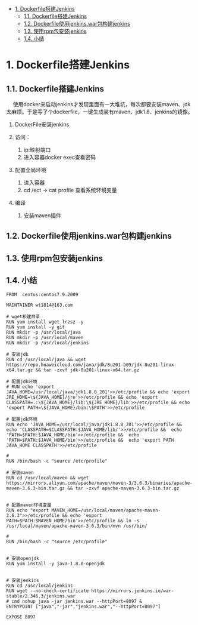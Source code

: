 

<!-- TOC -->

- [1. Dockerfile搭建Jenkins](#1-dockerfile搭建jenkins)
    - [1.1. Dockerfile搭建Jenkins](#11-dockerfile搭建jenkins)
    - [1.2. Dockerfile使用jenkins.war包构建jenkins](#12-dockerfile使用jenkinswar包构建jenkins)
    - [1.3. 使用rpm包安装jenkins](#13-使用rpm包安装jenkins)
    - [1.4. 小结](#14-小结)

<!-- /TOC -->


# 1. Dockerfile搭建Jenkins  

## 1.1. Dockerfile搭建Jenkins
<!-- 
XXX docker使用dockerFile自定义Jenkins
使用docker来启动jenkins才发现里面有一大堆坑，每次都要安装maven、jdk太麻烦。于是写了个dockerfile，一键生成装有maven、jdk1.8、jenkins的镜像。  
https://blog.csdn.net/qq_35031494/article/details/125426380  文档中dockerfile文件maven目录有问题  
按照这份文档配置jdk和maven时， cd /etc -> cat profile 查看系统环境变量
查看数据卷信息 https://blog.csdn.net/m0_64284147/article/details/126571316

docker run -d \
    -p 8888:8080 \
    -p 50000:50000 \
    -v /usr/work/dockerMount/jenkins:/var/jenkins_home \
    -v /etc/localtime:/etc/localtime \
    --restart=always \
    --name=jenkins \
    jenkins/jenkins


启动成功后，无法下载插件
访问时出现无法访问，点击叉号  
1. hudson.model.UpdateCenter.xml文件位于容器内 ./var/jenkins_home/hudson.model.UpdateCenter.xml
2. 或者直接跳过插件下载步骤， admin的密码为首次登录密码

/var/jenkins_home已经挂载到/data/jenkins/
-->


<!-- 
jenkins官网：https://www.jenkinschina.com/doc/book/installing/  
建议使用的Docker映像是jenkinsci/blueocean image(来自 the Docker Hub repository)。  

-->

&emsp; 使用docker来启动jenkins才发现里面有一大堆坑，每次都要安装maven、jdk太麻烦。于是写了个dockerfile，一键生成装有maven、jdk1.8、jenkins的镜像。   

1. DockerFile安装jenkins  

2. 访问：
    1. ip:映射端口
    2. 进入容器docker exec查看密码

2. 配置全局环境  
    1. 进入容器
    2. cd /ect -> cat profile 查看系统环境变量 

3. 编译  
    1. 安装maven插件  


## 1.2. Dockerfile使用jenkins.war包构建jenkins

<!-- 

用最新jenkins.war包 构建jenkins
https://blog.csdn.net/whh18254122507/article/details/81783430
https://www.cnblogs.com/namedgx/p/15420711.html
https://www.bbsmax.com/A/gVdnMXBN5W/


dockerfile构建jenkins流水线
https://blog.csdn.net/weixin_44663310/article/details/125565946

-->


## 1.3. 使用rpm包安装jenkins
<!-- 

https://blog.csdn.net/weixin_43895083/article/details/127226397
-->


## 1.4. 小结
<!-- 
根据下面文章自己写Dockerfile

https://blog.csdn.net/qq_35031494/article/details/125426380 
https://blog.csdn.net/weixin_43895083/article/details/127226397

shell脚本修改文件
https://blog.51cto.com/u_12660945/5161654
-->


```text
FROM  centos:centos7.9.2009

MAINTAINER wt1814@163.com

# wget和建目录
RUN yum install wget lrzsz -y
RUN yum install -y git 
RUN mkdir -p /usr/local/java
RUN mkdir -p /usr/local/maven
RUN mkdir -p /usr/local/jenkins

# 安装jdk
RUN cd /usr/local/java && wget https://repo.huaweicloud.com/java/jdk/8u201-b09/jdk-8u201-linux-x64.tar.gz && tar -zxvf jdk-8u201-linux-x64.tar.gz

# 配置jdk环境  
# RUN echo 'export JAVA_HOME=/usr/local/java/jdk1.8.0_201'>>/etc/profile && echo 'export JRE_HOME=\${JAVA_HOME}/jre'>>/etc/profile && echo 'export CLASSPATH=.:\${JAVA_HOME}/lib:\${JRE_HOME}/lib'>>/etc/profile && echo 'export PATH=\${JAVA_HOME}/bin:\$PATH'>>/etc/profile

# 配置jdk环境
RUN echo 'JAVA_HOME=/usr/local/java/jdk1.8.0_201'>>/etc/profile &&  echo 'CLASSPATH=$CLASSPATH:$JAVA_HOME/lib/'>>/etc/profile &&  echo 'PATH=$PATH:$JAVA_HOME/bin'>>/etc/profile &&  echo 'PATH=$PATH:$JAVA_HOME/bin'>>/etc/profile &&  echo 'export PATH JAVA_HOME CLASSPATH'>>/etc/profile

#
RUN /bin/bash -c "source /etc/profile"

# 安装maven
RUN cd /usr/local/maven && wget https://mirrors.aliyun.com/apache/maven/maven-3/3.6.3/binaries/apache-maven-3.6.3-bin.tar.gz && tar -zxvf apache-maven-3.6.3-bin.tar.gz


# 配置maven环境变量
RUN echo "export MAVEN_HOME=/usr/local/maven/apache-maven-3.6.3">>/etc/profile && echo 'export PATH=$PATH:$MAVEN_HOME/bin'>>/etc/profile && ln -s /usr/local/maven/apache-maven-3.6.3/bin/mvn /usr/bin/

# 
RUN /bin/bash -c "source /etc/profile"


# 安装openjdk
RUN yum install -y java-1.8.0-openjdk


# 安装jenkins
RUN cd /usr/local/jenkins
RUN wget --no-check-certificate https://mirrors.jenkins.io/war-stable/2.346.3/jenkins.war  
# cmd nohup java -jar jenkins.war --httpPort=8097 &
ENTRYPOINT ["java","-jar","jenkins.war","--httpPort=8097"]

EXPOSE 8097
```
